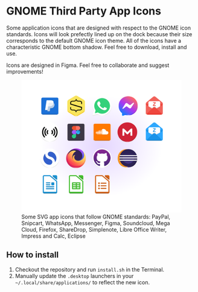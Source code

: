 # GNOME Third Party App Icons
Some application icons that are designed with respect to the GNOME icon standards. Icons will look prefectly lined up on the dock because their size corresponds to the default GNOME icon theme. All of the icons have a characteristic GNOME bottom shadow. Feel free to download, install and use.

Icons are designed in Figma. Feel free to collaborate and suggest improvements!

<figure>
  <img src="https://github.com/petrstepanov/gnome-third-party-icons/blob/main/resources/preview.png?raw=true" alt="Gnome Application Icons" />
  <figcaption>Some SVG app icons that follow GNOME standards: PayPal, Snipcart, WhatsApp, Messenger, Figma, Soundcloud, Mega Cloud, Firefox, ShareDrop, Simplenote, Libre Office Writer, Impress and Calc, Eclipse</figcaption>
</figure>


## How to install
1. Checkout the repository and run `install.sh` in the Terminal.
2. Manually update the `.desktop` launchers in your `~/.local/share/applications/` to reflect the new icon.
